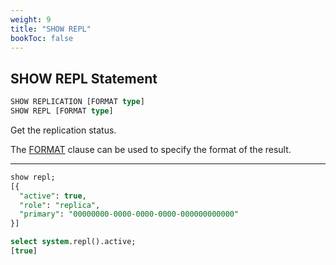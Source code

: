 ```yaml
---
weight: 9
title: "SHOW REPL"
bookToc: false
---
```


## SHOW REPL Statement

```SQL
SHOW REPLICATION [FORMAT type]
SHOW REPL [FORMAT type]
```

Get the replication status.

The [FORMAT](/docs/sql/query/format) clause can be used to specify the format of the result.

---

```SQL
show repl;
[{
  "active": true,
  "role": "replica",
  "primary": "00000000-0000-0000-0000-000000000000"
}]

select system.repl().active;
[true]
```
